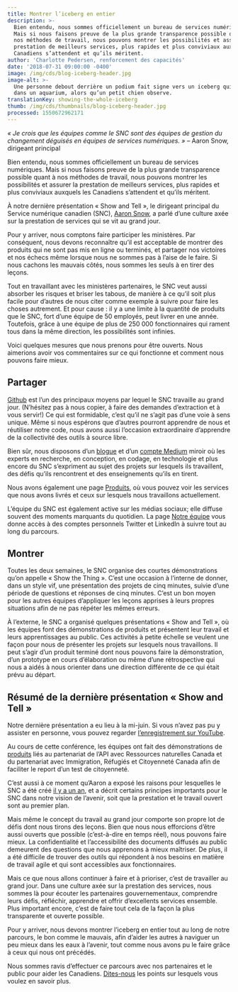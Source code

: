 ```yaml
---
title: Montrer l’iceberg en entier
description: >-
  Bien entendu, nous sommes officiellement un bureau de services numériques.
  Mais si nous faisons preuve de la plus grande transparence possible quant à
  nos méthodes de travail, nous pouvons montrer les possibilités et assurer la
  prestation de meilleurs services, plus rapides et plus conviviaux auxquels les
  Canadiens s’attendent et qu’ils méritent.
author: 'Charlotte Pedersen, renforcement des capacités'
date: '2018-07-31 09:00:00 -0400'
image: /img/cds/blog-iceberg-header.jpg
image-alt: >-
  Une personne debout derrière un podium fait signe vers un iceberg qui flotte
  dans un aquarium, alors qu’un petit chien observe.
translationKey: showing-the-whole-iceberg
thumb: /img/cds/thumbnails/blog-iceberg-header.jpg
processed: 1550672962171
---
```


*« Je crois que les équipes comme le SNC sont des équipes de gestion du changement déguisés en équipes de services numériques. »* – Aaron Snow, dirigeant principal

Bien entendu, nous sommes officiellement un bureau de services numériques. Mais si nous faisons preuve de la plus grande transparence possible quant à nos méthodes de travail, nous pouvons montrer les possibilités et assurer la prestation de meilleurs services, plus rapides et plus conviviaux auxquels les Canadiens s’attendent et qu’ils méritent. 

À notre dernière présentation « Show and Tell », le dirigeant principal du Service numérique canadien (SNC), [Aaron Snow](https://numerique.canada.ca/2018/03/09/le-snc-accueille-son-premier-dirigeant-principal/), a parlé d’une culture axée sur la prestation de services qui se vit au grand jour. 

Pour y arriver, nous comptons faire participer les ministères. Par conséquent, nous devons reconnaître qu’il est acceptable de montrer des produits qui ne sont pas mis en ligne ou terminés, et partager nos victoires et nos échecs même lorsque nous ne sommes pas à l’aise de le faire. Si nous cachons les mauvais côtés, nous sommes les seuls à en tirer des leçons. 

Tout en travaillant avec les ministères partenaires, le SNC veut aussi absorber les risques et briser les tabous, de manière à ce qu’il soit plus facile pour d’autres de nous citer comme exemple à suivre pour faire les choses autrement. Et pour cause : il y a une limite à la quantité de produits que le SNC, fort d’une équipe de 50 employés, peut livrer en une année. Toutefois, grâce à une équipe de plus de 250 000 fonctionnaires qui rament tous dans la même direction, les possibilités sont infinies. 

Voici quelques mesures que nous prenons pour être ouverts. Nous aimerions avoir vos commentaires sur ce qui fonctionne et comment nous pouvons faire mieux.

## Partager

[Github](https://github.com/cds-snc) est l’un des principaux moyens par lequel le SNC travaille au grand jour. (N’hésitez pas à nous copier, à faire des demandes d’extraction et à vous servir!) Ce qui est formidable, c’est qu’il ne s’agit pas d’une voie à sens unique. Même si nous espérons que d’autres pourront apprendre de nous et réutiliser notre code, nous avons aussi l’occasion extraordinaire d’apprendre de la collectivité des outils à source libre.

Bien sûr, nous disposons d’un [blogue](https://numerique.canada.ca/blogue/) et d’un [compte Medium](https://medium.com/@servnumcanadien) miroir où les experts en recherche, en conception, en codage, en technologie et plus encore du SNC s’expriment au sujet des projets sur lesquels ils travaillent, des défis qu’ils rencontrent et des enseignements qu’ils en tirent. 

Nous avons également une page [Produits](https://numerique.canada.ca/produits/), où vous pouvez voir les services que nous avons livrés et ceux sur lesquels nous travaillons actuellement. 

L’équipe du SNC est également active sur les médias sociaux; elle diffuse souvent des moments marquants du quotidien. La page [Notre équipe](https://numerique.canada.ca/notre-equipe/) vous donne accès à des comptes personnels Twitter et LinkedIn à suivre tout au long du parcours.

## Montrer 

Toutes les deux semaines, le SNC organise des courtes démonstrations qu’on appelle « Show the Thing ». C’est une occasion à l’interne de donner, dans un style vif, une présentation des projets de cinq minutes, suivie d’une période de questions et réponses de cinq minutes. C’est un bon moyen pour les autres équipes d’appliquer les leçons apprises à leurs propres situations afin de ne pas répéter les mêmes erreurs. 

À l’externe, le SNC a organisé quelques présentations « Show and Tell », où les équipes font des démonstrations de produits et présentent leur travail et leurs apprentissages au public. Ces activités à petite échelle se veulent une façon pour nous de présenter les projets sur lesquels nous travaillons. Il peut s’agir d’un produit terminé dont nous pouvons faire la démonstration, d’un prototype en cours d’élaboration ou même d’une rétrospective qui nous a aidés à nous orienter dans une direction différente de ce qui était prévu au départ. 

## Résumé de la dernière présentation « Show and Tell »

Notre dernière présentation a eu lieu à la mi-juin. Si vous n’avez pas pu y assister en personne, vous pouvez regarder [l’enregistrement sur YouTube](https://youtu.be/uFjfrtuLLpQ). 

Au cours de cette conférence, les équipes ont fait des démonstrations de [produits](https://numerique.canada.ca/produits/) liés au partenariat de l’API avec Ressources naturelles Canada et du partenariat avec Immigration, Réfugiés et Citoyenneté Canada afin de faciliter le report d’un test de citoyenneté.

C’est aussi à ce moment qu’Aaron a exposé les raisons pour lesquelles le SNC a été créé [il y a un an](https://numerique.canada.ca/2017/07/18/lancement-du-service-numerique-canadien/), et a décrit certains principes importants pour le SNC dans notre vision de l’avenir, soit que la prestation et le travail ouvert sont au premier plan. 

Mais même le concept du travail au grand jour comporte son propre lot de défis dont nous tirons des leçons. Bien que nous nous efforcions d’être aussi ouverts que possible (c’est-à-dire en temps réel), nous pouvons faire mieux. La confidentialité et l’accessibilité des documents diffusés au public demeurent des questions que nous apprenons à mieux maîtriser. De plus, il a été difficile de trouver des outils qui répondent à nos besoins en matière de travail agile et qui sont accessibles aux fonctionnaires. 

Mais ce que nous allons continuer à faire et à prioriser, c’est de travailler au grand jour. Dans une culture axée sur la prestation des services, nous sommes là pour écouter les partenaires gouvernementaux, comprendre leurs défis, réfléchir, apprendre et offrir d’excellents services ensemble. Plus important encore, c’est de faire tout cela de la façon la plus transparente et ouverte possible.

Pour y arriver, nous devons montrer l’iceberg en entier tout au long de notre parcours, le bon comme le mauvais, afin d’aider les autres à naviguer un peu mieux dans les eaux à l’avenir, tout comme nous avons pu le faire grâce à ceux qui nous ont précédés. 

Nous sommes ravis d’effectuer ce parcours avec nos partenaires et le public pour aider les Canadiens. [Dites-nous](#contact-us-links) les points sur lesquels vous voulez en savoir plus. 


